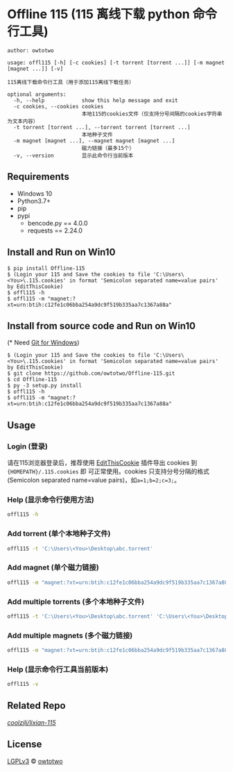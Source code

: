 # Offline 115 (115 离线下载 python 命令行工具)

`author: owtotwo`

```
usage: offl115 [-h] [-c cookies] [-t torrent [torrent ...]] [-m magnet [magnet ...]] [-v]

115离线下载命令行工具（用于添加115离线下载任务）

optional arguments:
  -h, --help            show this help message and exit
  -c cookies, --cookies cookies
                        本地115的cookies文件（仅支持分号间隔的cookies字符串为文本内容）
  -t torrent [torrent ...], --torrent torrent [torrent ...]
                        本地种子文件
  -m magnet [magnet ...], --magnet magnet [magnet ...]
                        磁力链接（最多15个）
  -v, --version         显示此命令行当前版本
```


## Requirements
- Windows 10
- Python3.7+
- pip
- pypi
  + bencode.py == 4.0.0
  + requests == 2.24.0


## Install and Run on Win10
```
$ pip install Offline-115
$ (Login your 115 and Save the cookies to file 'C:\Users\<You>\.115.cookies' in format 'Semicolon separated name=value pairs' by EditThisCookie)
$ offl115 -h
$ offl115 -m "magnet:?xt=urn:btih:c12fe1c06bba254a9dc9f519b335aa7c1367a88a"
```


## Install from source code and Run on Win10
(* Need [Git for Windows](https://git-scm.com/download/win))

```
$ (Login your 115 and Save the cookies to file 'C:\Users\<You>\.115.cookies' in format 'Semicolon separated name=value pairs' by EditThisCookie)
$ git clone https://github.com/owtotwo/Offline-115.git
$ cd Offline-115
$ py -3 setup.py install
$ offl115 -h
$ offl115 -m "magnet:?xt=urn:btih:c12fe1c06bba254a9dc9f519b335aa7c1367a88a"
```


## Usage

### Login (登录)
请在115浏览器登录后，推荐使用 [EditThisCookie](http://www.editthiscookie.com/) 插件导出 cookies 到 `{HOMEPATH}/.115.cookies` 即
可正常使用。cookies 只支持分号分隔的格式(Semicolon separated name=value pairs)，如`a=1;b=2;c=3;`。

### Help (显示命令行使用方法)
``` bash
offl115 -h
```

### Add torrent (单个本地种子文件)
``` bash
offl115 -t 'C:\Users\<You>\Desktop\abc.torrent'
```

### Add magnet (单个磁力链接)
``` bash
offl115 -m "magnet:?xt=urn:btih:c12fe1c06bba254a9dc9f519b335aa7c1367a88a"
```

### Add multiple torrents (多个本地种子文件)
``` bash
offl115 -t 'C:\Users\<You>\Desktop\abc.torrent' 'C:\Users\<You>\Desktop\def.torrent'
```

### Add multiple magnets (多个磁力链接)
``` bash
offl115 -m "magnet:?xt=urn:btih:c12fe1c06bba254a9dc9f519b335aa7c1367a88a" "magnet:?xt=urn:btih:c12fe1c06bba254a9dc9f519b335aa7c1367a88b"
```

### Help (显示命令行工具当前版本)
``` bash
offl115 -v
```

## Related Repo
*[coolzilj/lixian-115](https://github.com/coolzilj/lixian-115)*


## License
[LGPLv3](./License) © [owtotwo](https://github.com/owtotwo)
